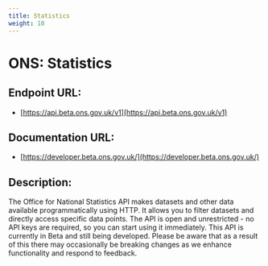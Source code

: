 ```yaml
---
title: Statistics
weight: 10
---
```


# ONS: Statistics

## Endpoint URL:
 - [https://api.beta.ons.gov.uk/v1](https://api.beta.ons.gov.uk/v1)

## Documentation URL:
 - [https://developer.beta.ons.gov.uk/](https://developer.beta.ons.gov.uk/)

## Description:
The Office for National Statistics API makes datasets and other data available programmatically using HTTP. It allows you to filter datasets and directly access specific data points. The API is open and unrestricted - no API keys are required, so you can start using it immediately. This API is currently in Beta and still being developed. Please be aware that as a result of this there may occasionally be breaking changes as we enhance functionality and respond to feedback.

